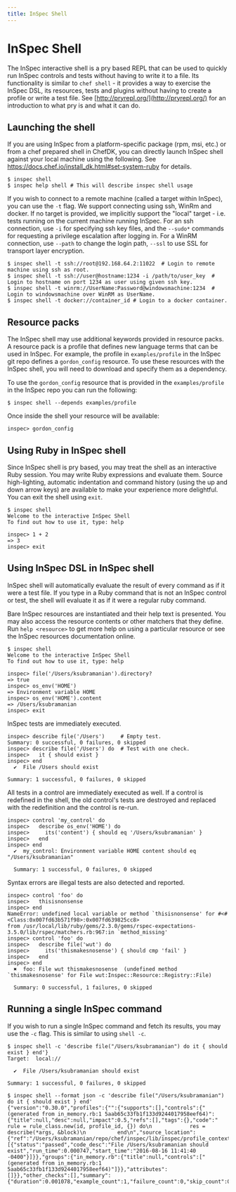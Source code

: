 ```yaml
---
title: InSpec Shell
---
```


# InSpec Shell

The InSpec interactive shell is a pry based REPL that can be used to
quickly run InSpec controls and tests without having to write it to a
file. Its functionality is similar to `chef shell` - it provides a way
to exercise the InSpec DSL, its resources, tests and plugins without
having to create a profile or write a test file. See
[http://pryrepl.org/](http://pryrepl.org/) for an introduction to what pry is and what it can
do.

## Launching the shell

If you are using InSpec from a platform-specific package (rpm, msi,
etc.) or from a chef prepared shell in ChefDK, you can directly launch
InSpec shell against your local machine using the following. See
<https://docs.chef.io/install_dk.html#set-system-ruby> for details.

```shell
$ inspec shell
$ inspec help shell # This will describe inspec shell usage
```

If you wish to connect to a remote machine (called a target within
InSpec), you can use the `-t` flag. We support connecting using ssh,
WinRm and docker. If no target is provided, we implicitly support the
"local" target - i.e. tests running on the current machine running
InSpec. For an ssh connection, use `-i` for specifying ssh key files,
and the `--sudo*` commands for requesting a privilege escalation after
logging in. For a WinRM connection, use `--path` to change the login
path, `--ssl` to use SSL for transport layer encryption.

```shell
$ inspec shell -t ssh://root@192.168.64.2:11022  # Login to remote machine using ssh as root.
$ inspec shell -t ssh://user@hostname:1234 -i /path/to/user_key  # Login to hostname on port 1234 as user using given ssh key.
$ inspec shell -t winrm://UserName:Password@windowsmachine:1234  # Login to windowsmachine over WinRM as UserName.
$ inspec shell -t docker://container_id # Login to a docker container.
```

## Resource packs

The InSpec shell may use additional keywords provided in resource packs.
A resource pack is a profile that defines new language terms that can
be used in InSpec. For example, the profile in `examples/profile` in
the InSpec git repo defines a `gordon_config` resource. To use these
resources with the InSpec shell, you will need to download and specify
them as a dependency.

To use the `gordon_config` resource that is provided in the `examples/profile`
in the InSpec repo you can run the following:

```shell
$ inspec shell --depends examples/profile
```

Once inside the shell your resource will be available:

```shell
inspec> gordon_config
```

## Using Ruby in InSpec shell

Since InSpec shell is pry based, you may treat the shell as an
interactive Ruby session. You may write Ruby expressions and evaluate
them. Source high-lighting, automatic indentation and command history
(using the up and down arrow keys) are available to make your experience
more delightful. You can exit the shell using `exit`.

```shell
$ inspec shell
Welcome to the interactive InSpec Shell
To find out how to use it, type: help

inspec> 1 + 2
=> 3
inspec> exit
```

## Using InSpec DSL in InSpec shell

InSpec shell will automatically evaluate the result of every command as
if it were a test file. If you type in a Ruby command that is not an
InSpec control or test, the shell will evaluate it as if it were a
regular ruby command.

Bare InSpec resources are instantiated and their help text is presented.
You may also access the resource contents or other matchers that they
define. Run `help <resource>` to get more help on using a particular
resource or see the InSpec resources documentation online.

```shell
$ inspec shell
Welcome to the interactive InSpec Shell
To find out how to use it, type: help

inspec> file('/Users/ksubramanian').directory?
=> true
inspec> os_env('HOME')
=> Environment variable HOME
inspec> os_env('HOME').content
=> /Users/ksubramanian
inspec> exit
```

InSpec tests are immediately executed.

```shell
inspec> describe file('/Users')     # Empty test.
Summary: 0 successful, 0 failures, 0 skipped
inspec> describe file('/Users') do  # Test with one check.
inspec>   it { should exist }
inspec> end
  ✔  File /Users should exist

Summary: 1 successful, 0 failures, 0 skipped
```

All tests in a control are immediately executed as well. If a control is
redefined in the shell, the old control's tests are destroyed and
replaced with the redefinition and the control is re-run.

```shell
inspec> control 'my_control' do
inspec>   describe os_env('HOME') do
inspec>     its('content') { should eq '/Users/ksubramanian' }
inspec>   end
inspec> end
  ✔  my_control: Environment variable HOME content should eq "/Users/ksubramanian"

  Summary: 1 successful, 0 failures, 0 skipped
```

Syntax errors are illegal tests are also detected and reported.

```shell
inspec> control 'foo' do
inspec>   thisisnonsense
inspec> end
NameError: undefined local variable or method `thisisnonsense' for #<#<Class:0x007fd63b571f98>:0x007fd639825cc8>
from /usr/local/lib/ruby/gems/2.3.0/gems/rspec-expectations-3.5.0/lib/rspec/matchers.rb:967:in `method_missing'
inspec> control 'foo' do
inspec>   describe file('wut') do
inspec>     its('thismakesnosense') { should cmp 'fail' }
inspec>   end
inspec> end
  ✖  foo: File wut thismakesnosense  (undefined method `thismakesnosense' for File wut:Inspec::Resource::Registry::File)

  Summary: 0 successful, 1 failures, 0 skipped
```

## Running a single InSpec command

If you wish to run a single InSpec command and fetch its results, you
may use the `-c` flag. This is similar to using `shell -c`.

```shell
$ inspec shell -c 'describe file("/Users/ksubramanian") do it { should exist } end'}
Target:  local://

  ✔  File /Users/ksubramanian should exist

Summary: 1 successful, 0 failures, 0 skipped
```

```shell
$ inspec shell --format json -c 'describe file("/Users/ksubramanian") do it { should exist } end'
{"version":"0.30.0","profiles":{"":{"supports":[],"controls":{"(generated from in_memory.rb:1 5aab65c33fb1f133d9244017958eef64)":{"title":null,"desc":null,"impact":0.5,"refs":[],"tags":{},"code":"          rule = rule_class.new(id, profile_id, {}) do\n            res = describe(*args, &block)\n          end\n","source_location":{"ref":"/Users/ksubramanian/repo/chef/inspec/lib/inspec/profile_context.rb","line":184},"results":[{"status":"passed","code_desc":"File /Users/ksubramanian should exist","run_time":0.000747,"start_time":"2016-08-16 11:41:40 -0400"}]}},"groups":{"in_memory.rb":{"title":null,"controls":["(generated from in_memory.rb:1 5aab65c33fb1f133d9244017958eef64)"]}},"attributes":[]}},"other_checks":[],"summary":{"duration":0.001078,"example_count":1,"failure_count":0,"skip_count":0}}}
```
